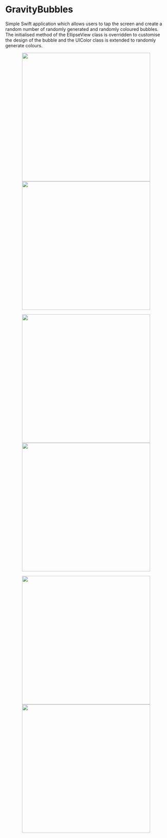 # GravityBubbles
Simple Swift application which allows users to tap the screen and create a random number of randomly generated and randomly coloured bubbles. The initialised method of the EllipseView class is overridden to customise the design of the bubble and the UIColor class is extended to randomly generate colours.

<p style="text-align: center">
  <img src="./readme-files/1-falling.png" width="400" />
  <img src="./readme-files/2-building.png" width="400" /> 
</p>
<p style="text-align: center">
  <img src="./readme-files/3-spamming.png" width="400" />
  <img src="./readme-files/4-filling.png" width="400" /> 
</p>
<p style="text-align: center">
  <img src="./readme-files/5-pausing.png" width="400" />
  <img src="./readme-files/6-ending.png" width="400" /> 
</p>